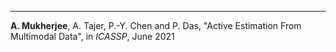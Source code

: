 ---
**A. Mukherjee**, A. Tajer, P.-Y. Chen and P. Das, "Active Estimation From Multimodal Data", in <i>ICASSP</i>, June 2021
